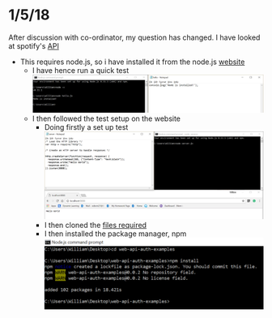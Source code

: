# 1/5/18
After discussion with co-ordinator, my question has changed. I have looked at spotify's [API](https://beta.developer.spotify.com/documentation/web-api/quick-start/)  
* This requires node.js, so i have installed it from the node.js [website](https://nodejs.org/en/)  
  * I have hence run a quick test  
![Node Install](https://github.com/wd7512/EPQ-WilliamDennis/blob/master/Pictures/Node%20Install.png?raw=true)  
  * I then followed the test setup on the website  
    * Doing firstly a set up test
![localhost](https://github.com/wd7512/EPQ-WilliamDennis/blob/master/Pictures/localhost.png?raw=true)  
    * I then cloned the [files required](https://github.com/spotify/web-api-auth-examples)
    * I then installed the package manager, npm
![npm install](https://github.com/wd7512/EPQ-WilliamDennis/blob/master/Pictures/npm%20install.png?raw=true)
